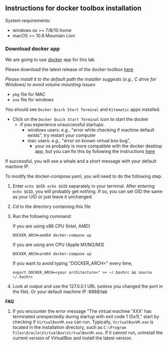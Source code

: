 Instructions for docker toolbox installation
----------------------------------------------
System requirements:
 - windows os >= 7/8/10 home
 - macOS >= 10.8 Mountain Lion

### Download docker app
We are going to use [docker](https://docs.docker.com/toolbox/overview/) app for this lab

Please download the latest release of the docker toolbox [here](https://github.com/docker/toolbox/releases) 

*Please install it to the default path the installer suggests (*e.g.,* C drive for Windows) to avoid volume mounting issues*
  - `pkg` file for MAC
  - `exe` file for windows  

You should see `Docker Quick Start Terminal` and `Kitematic` apps installed.

- Click on the `Docker Quick Start Terminal` icon to start the docker 
  - if you experience unsuccessful startups:
    - windows users: *e.g.,* "error while checking if machine default exists", try restart your computer
    - mac users: *e.g.,* "error on known virtual box bug", 
       - your os probably is more compatible with the docker desktop app, 
         but you can fix this by following the instructions [here](http://biercoff.com/how-to-fix-docker-machine-installation-on-mac-os-x/)

If successful, you will see a whale and a short message with your default machine IP.

To modify the docker-compose.yaml, you will need to do the following step.

1. Enter `echo $UID echo $GID` separately in your terminal. After entering `echo $GID`, you will probably get nothing. If so, you can set GID the same as your UID or just leave it unchanged.

2. Cd to the directory containing this file

3. Run the following command: 

   If you are using x86 CPU (Intel, AMD)

   `DOCKER_ARCH=amd64 docker-compose up`

    If you are using arm CPU (Apple M1/M2/M3)

   `DOCKER_ARCH=arm64 docker-compose up` 

   If you want to avoid typing "DOCKER_ARCH=" every time,

   `export DOCKER_ARCH=<your architecture>" >> ~/.bashrc && source ~/.bashrc`    

4.  Look at output and use the 127.0.0.1 URL (unless you changed the port in the file). Or your default machine IP :8888/lab

**FAQ**

1. If you encounter the error message "The virtual machine 'XXX' has terminated unexpectedly during startup with exit code 1 (0x1)," start by checking if `VirtualBoxVM.exe` can run. Typically, `VirtualBoxVM.exe` is located in the installation directory, such as `C:\Program Files\Oracle\VirtualBox\VirtualBoxVM.exe`. If it cannot run, uninstall the current version of VirtualBox and install the latest version.

   
